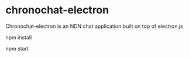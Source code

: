 # chronochat-electron
Chronochat-electron is an NDN chat application built on top of electron.js

npm install

npm start